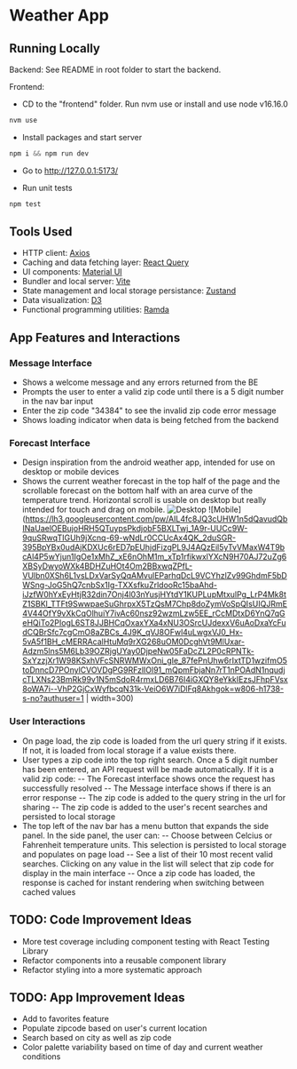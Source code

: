 # Weather App

## Running Locally

Backend: See README in root folder to start the backend.

Frontend:

- CD to the "frontend" folder. Run nvm use or install and use node v16.16.0

```js
nvm use
```

- Install packages and start server

```js
npm i && npm run dev
```

- Go to http://127.0.0.1:5173/

- Run unit tests

```js
npm test
```

## Tools Used

- HTTP client: [Axios](https://axios-http.com/)
- Caching and data fetching layer: [React Query](https://tanstack.com/query/v4)
- UI components: [Material UI](https://mui.com/material-ui/getting-started/overview/)
- Bundler and local server: [Vite](https://vitejs.dev/)
- State management and local storage persistance: [Zustand](https://docs.pmnd.rs/zustand/getting-started/introduction)
- Data visualization: [D3](https://d3js.org/)
- Functional programming utilities: [Ramda](https://ramdajs.com/)

## App Features and Interactions

### Message Interface

- Shows a welcome message and any errors returned from the BE
- Prompts the user to enter a valid zip code until there is a 5 digit number in the nav bar input
- Enter the zip code "34384" to see the invalid zip code error message
- Shows loading indicator when data is being fetched from the backend

### Forecast Interface

- Design inspiration from the android weather app, intended for use on desktop or mobile devices
- Shows the current weather forecast in the top half of the page and the scrollable forecast on the bottom half with an area curve of the temperature trend. Horizontal scroll is usable on desktop but really intended for touch and drag on mobile.
  ![Desktop](https://lh3.googleusercontent.com/pw/AIL4fc9fT23IuuTgZ8d_lcp5oTknpL7OtXdQR88_waywcjc4jwD54mTMUhO4K-hvMJ94PYP-gpQaRFop13ibFu2i1dIqsyB2x805CCT-0wWtuSHpm3tzByWx0Tqw8nVuYHykcKNCRNfmP2zAUeE5HEip0nntYg=w3448-h1924-s-no?authuser=0)
  ![Mobile](https://lh3.googleusercontent.com/pw/AIL4fc8JQ3cUHW1n5dQavudQbINaUaelOEBujoHRH5QTuypsPkdjobF5BXLTwj_1A9r-UUCc9W-9quSRwqTIGUh9jXcnq-69-wNdLr0CCUcAx4QK_2duSGR-395BpYBx0udAjKDXUc6rED7pEUhjdFizgPL9J4AQzEil5yTvVMaxW4T9bcAl4P5wYjun1IgOe1xMhZ_xE6nOhM1m_xTp1rfikwxlYXcN9H70AJ72uZg6XBSyDwyoWXk4BDHZuHOt4Om2BBxwqZPfL-VUlbn0XSh6L1vsLDxVarSyQqAMvulEParhqDcL9VCYhzlZv99GhdmF5bDWSng-JoG5hQ7cnbSx1Ig-TXXsfkuZrldooRc15baAhd-iJzfW0hYxEyHtjR32din7Onj4l03nYusjHYtdY1KUPLupMtxulPg_LrP4Mk8tZ1SBKl_TTFt9SwwpaeSuGhrpxX5TzQsM7Chp8doZymVoSpQIsUIQJRmE4V44OfY9vXkCqOlhuiY7ivAc60nsz92wzmLzw5EE_rCcMDtxD6YnQ7qGeHQiTo2PIogL6ST8JJBHCqOxaxYXa4xNU3OSrcUJdexxV6uAoDxaYcFudCQBrSfc7cgCmO8aZBCs_4J9K_qVJ8OFwl4uLwgxVJ0_Hx-5vA5f1BH_cMERRAcalHtuMq9rXG268uOM0DcghVt9MlUxar-Adzm5lns5M6Lb39OZRjgUYay0DjpeNw05FaDcZL2P0cRPNTk-SxYzzjXr1W98KSxhVFcSNRWMWxOni_gIe_87fePnUhw6rIxtTD1wzifmO5toDnncD7POnylCVOVDgPG9RFzlIOl91_mQpmFbjaNn7rT1nPOAdN1nqudjcTLXNs23BmRk99v1N5mSdoR4rmxLD6B76I4iGXQY8eYkkIEzsJFhpFVsx8oWA7i--VhP2GjCxWyfbcqN31k-VeiO6W7iDlFq8Akhgok=w806-h1738-s-no?authuser=1 | width=300)

### User Interactions

- On page load, the zip code is loaded from the url query string if it exists. If not, it is loaded from local storage if a value exists there.
- User types a zip code into the top right search. Once a 5 digit number has been entered, an API request will be made automatically. If it is a valid zip code:
  -- The Forecast interface shows once the request has successfully resolved
  -- The Message interface shows if there is an error response
  -- The zip code is added to the query string in the url for sharing
  -- The zip code is added to the user's recent searches and persisted to local storage
- The top left of the nav bar has a menu button that expands the side panel. In the side panel, the user can:
  -- Choose between Celcius or Fahrenheit temperature units. This selection is persisted to local storage and populates on page load
  -- See a list of their 10 most recent valid searches. Clicking on any value in the list will select that zip code for display in the main interface
  -- Once a zip code has loaded, the response is cached for instant rendering when switching between cached values

## TODO: Code Improvement Ideas

- More test coverage including component testing with React Testing Library
- Refactor components into a reusable component library
- Refactor styling into a more systematic approach

## TODO: App Improvement Ideas

- Add to favorites feature
- Populate zipcode based on user's current location
- Search based on city as well as zip code
- Color palette variability based on time of day and current weather conditions
